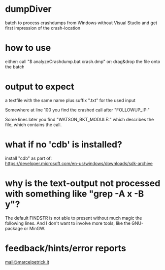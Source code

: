 # dumpDiver</br>
batch to process crashdumps from Windows without Visual Studio and get first impression of the crash-location</br>

# how to use</br>
either: call "$ analyzeCrashdump.bat crash.dmp"
or: drag&drop the file onto the batch

# output to expect </br> 
a textfile with the same name plus suffix ".txt" for the used input

Somewhere at line 100 you find the crashed call after
"FOLLOWUP_IP:"

Some lines later you find
"WATSON_BKT_MODULE:"
which describes the file, which contains the call.

# what if no 'cdb' is installed?</br>
install "cdb" as part of:</br>
https://developer.microsoft.com/en-us/windows/downloads/sdk-archive</br>

# why is the text-output not processed with something like "grep -A x -B y"?
The default FINDSTR is not able to present without much magic the following lines.
And I don't want to involve more tools, like the GNU-package or MinGW.

# feedback/hints/error reports
mail@marcelpetrick.it
